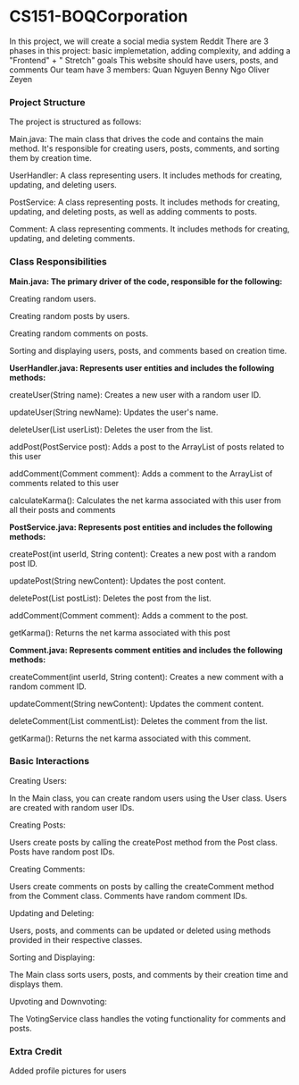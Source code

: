 # CS151-BOQCorporation
In this project, we will create a social media system Reddit 
There are 3 phases in this project: basic implemetation, adding complexity, and adding a "Frontend" + " Stretch" goals
This website should have users, posts, and comments 
Our team have 3 members:
Quan Nguyen
Benny Ngo 
Oliver Zeyen


### Project Structure

The project is structured as follows:

Main.java: The main class that drives the code and contains the main method. It's responsible for creating users, posts, comments, and sorting them by creation time.

UserHandler: A class representing users. It includes methods for creating, updating, and deleting users.

PostService: A class representing posts. It includes methods for creating, updating, and deleting posts, as well as adding comments to posts.

Comment: A class representing comments. It includes methods for creating, updating, and deleting comments.

### Class Responsibilities

**Main.java: The primary driver of the code, responsible for the following:**

Creating random users.

Creating random posts by users.

Creating random comments on posts.

Sorting and displaying users, posts, and comments based on creation time.

**UserHandler.java: Represents user entities and includes the following methods:**

createUser(String name): Creates a new user with a random user ID.

updateUser(String newName): Updates the user's name.

deleteUser(List<User> userList): Deletes the user from the list.

addPost(PostService post): Adds a post to the ArrayList of posts related to this user

addComment(Comment comment): Adds a comment to the ArrayList of comments related to this user

calculateKarma(): Calculates the net karma associated with this user from all their posts and comments



**PostService.java: Represents post entities and includes the following methods:**

createPost(int userId, String content): Creates a new post with a random post ID.

updatePost(String newContent): Updates the post content.

deletePost(List<PostService> postList): Deletes the post from the list.

addComment(Comment comment): Adds a comment to the post.

getKarma(): Returns the net karma associated with this post

**Comment.java: Represents comment entities and includes the following methods:**

createComment(int userId, String content): Creates a new comment with a random comment ID.

updateComment(String newContent): Updates the comment content.

deleteComment(List<Comment> commentList): Deletes the comment from the list.

getKarma(): Returns the net karma associated with this comment.

### Basic Interactions

Creating Users:

In the Main class, you can create random users using the User class. Users are created with random user IDs.

Creating Posts:

Users create posts by calling the createPost method from the Post class. Posts have random post IDs.

Creating Comments:

Users create comments on posts by calling the createComment method from the Comment class. Comments have random comment IDs.

Updating and Deleting:

Users, posts, and comments can be updated or deleted using methods provided in their respective classes.

Sorting and Displaying:

The Main class sorts users, posts, and comments by their creation time and displays them.

Upvoting and Downvoting:

The VotingService class handles the voting functionality for comments and posts.

### Extra Credit

Added profile pictures for users
